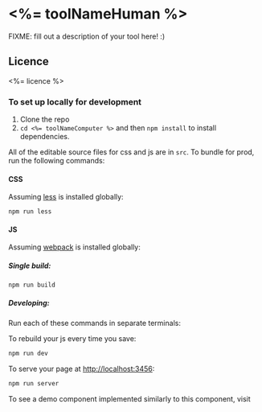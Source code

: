 #  <%= toolNameHuman %>

FIXME: fill out a description of your tool here! :)

## Licence
<%= licence %>

### To set up locally for development

1. Clone the repo
2. `cd <%= toolNameComputer %>` and then `npm install` to install dependencies.

All of the editable source files for css and js are in `src`. To bundle for prod, run the following commands:

#### CSS

Assuming [less](http://lesscss.org/) is installed globally:

```
npm run less
```

#### JS

Assuming [webpack](https://webpack.js.org/) is installed globally:

##### Single build:
```
npm run build
```

##### Developing:
Run each of these commands in separate terminals:

To rebuild your js every time you save:

```bash
npm run dev
```

To serve your page at [http://localhost:3456](http://localhost:3456):
```bash
npm run server
```

To see a demo component implemented similarly to this component, visit 
